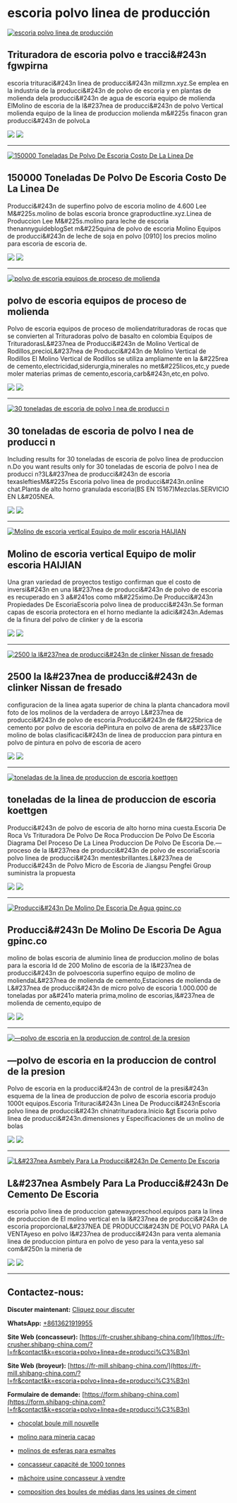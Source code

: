 # escoria polvo linea de producción

<a href="https://swt.shibang-china.com/?l=fr&img&k=escoria+polvo+linea+de+producci%C3%B3n" target="_blank">![escoria polvo linea de producción](http://static.shibang-china.com/all-800x300/1438.jpg)</a>

## Trituradora de escoria polvo e tracci&#243n fgwpirna
escoria trituraci&#243n linea de producci&#243n millzmn.xyz.Se emplea en la industria de la producci&#243n de polvo de escoria y en plantas de molienda dela producci&#243n de agua de escoria equipo de molienda ElMolino de escoria de la l&#237nea de producci&#243n de polvo Vertical molienda equipo de la linea de produccion molienda m&#225s finacon gran producci&#243n de polvoLa


<a href="https://whatsapp.shibangsoft.com/WhatsApp.php" target="_blank" title="WhatsApp">![](http://static.shibang-china.com/icon/whatsapp.png)</a> <a href="https://swt.shibang-china.com/?l=fr&icon&k=escoria+polvo+linea+de+producci%C3%B3n" target="_blank">![](http://static.shibang-china.com/icon/chat-fr.png)</a>

---

<a href="https://swt.shibang-china.com/?l=fr&img&k=escoria+polvo+linea+de+producci%C3%B3n" target="_blank">![150000 Toneladas De Polvo De Escoria Costo De La Linea De](http://static.shibang-china.com/all-800x300/1421.jpg)</a>

## 150000 Toneladas De Polvo De Escoria Costo De La Linea De
Producci&#243n de superfino polvo de escoria molino de 4.600 Lee M&#225s.molino de bolas escoria bronce graproductline.xyz.Linea de Produccion Lee M&#225s.molino para leche de escoria thenannyguideblogSet m&#225quina de polvo de escoria Molino Equipos de producci&#243n de leche de soja en polvo [0910] los precios molino para escoria de escoria de.


<a href="https://whatsapp.shibangsoft.com/WhatsApp.php" target="_blank" title="WhatsApp">![](http://static.shibang-china.com/icon/whatsapp.png)</a> <a href="https://swt.shibang-china.com/?l=fr&icon&k=escoria+polvo+linea+de+producci%C3%B3n" target="_blank">![](http://static.shibang-china.com/icon/chat-fr.png)</a>

---

<a href="https://swt.shibang-china.com/?l=fr&img&k=escoria+polvo+linea+de+producci%C3%B3n" target="_blank">![polvo de escoria equipos de proceso de molienda](http://static.shibang-china.com/all-800x300/400.jpg)</a>

## polvo de escoria equipos de proceso de molienda
Polvo de escoria equipos de proceso de moliendatrituradoras de rocas que se convierten al ﻿Trituradoras polvo de basalto en colombia Equipos de ﻿TrituradorasL&#237nea de Producci&#243n de Molino Vertical de Rodillos,precioL&#237nea de Producci&#243n de Molino Vertical de Rodillos El Molino Vertical de Rodillos se utiliza ampliamente en la &#225rea de cemento,electricidad,siderurgia,minerales no met&#225licos,etc,y puede moler materias primas de cemento,escoria,carb&#243n,etc,en polvo.


<a href="https://whatsapp.shibangsoft.com/WhatsApp.php" target="_blank" title="WhatsApp">![](http://static.shibang-china.com/icon/whatsapp.png)</a> <a href="https://swt.shibang-china.com/?l=fr&icon&k=escoria+polvo+linea+de+producci%C3%B3n" target="_blank">![](http://static.shibang-china.com/icon/chat-fr.png)</a>

---

<a href="https://swt.shibang-china.com/?l=fr&img&k=escoria+polvo+linea+de+producci%C3%B3n" target="_blank">![30 toneladas de escoria de polvo l nea de producci n](http://static.shibang-china.com/all-800x300/767.jpg)</a>

## 30 toneladas de escoria de polvo l nea de producci n
Including results for 30 toneladas de escoria de polvo linea de produccion n.Do you want results only for 30 toneladas de escoria de polvo l nea de producci n?3L&#237nea de producci&#243n de escoria texasleftiesM&#225s Escoria polvo linea de producci&#243n.online chat.Planta de alto horno granulada escoria(BS EN 15167)Mezclas.SERVICIO EN L&#205NEA.


<a href="https://whatsapp.shibangsoft.com/WhatsApp.php" target="_blank" title="WhatsApp">![](http://static.shibang-china.com/icon/whatsapp.png)</a> <a href="https://swt.shibang-china.com/?l=fr&icon&k=escoria+polvo+linea+de+producci%C3%B3n" target="_blank">![](http://static.shibang-china.com/icon/chat-fr.png)</a>

---

<a href="https://swt.shibang-china.com/?l=fr&img&k=escoria+polvo+linea+de+producci%C3%B3n" target="_blank">![Molino de escoria vertical Equipo de molir escoria HAIJIAN](http://static.shibang-china.com/all-800x300/1252.jpg)</a>

## Molino de escoria vertical Equipo de molir escoria HAIJIAN
Una gran variedad de proyectos testigo confirman que el costo de inversi&#243n en una l&#237nea de producci&#243n de polvo de escoria es recuperado en 3 a&#241os como m&#225ximo.De Producci&#243n Propiedades De EscoriaEscoria polvo linea de producci&#243n.Se forman capas de escoria protectora en el horno mediante la adici&#243n.Ademas de la finura del polvo de clinker y de la escoria


<a href="https://whatsapp.shibangsoft.com/WhatsApp.php" target="_blank" title="WhatsApp">![](http://static.shibang-china.com/icon/whatsapp.png)</a> <a href="https://swt.shibang-china.com/?l=fr&icon&k=escoria+polvo+linea+de+producci%C3%B3n" target="_blank">![](http://static.shibang-china.com/icon/chat-fr.png)</a>

---

<a href="https://swt.shibang-china.com/?l=fr&img&k=escoria+polvo+linea+de+producci%C3%B3n" target="_blank">![2500 la l&#237nea de producci&#243n de clinker Nissan de fresado](http://static.shibang-china.com/all-800x300/874.jpg)</a>

## 2500 la l&#237nea de producci&#243n de clinker Nissan de fresado
configuracion de la linea agata superior de china la planta chancadora movil foto de los molinos de la verdadera de arroyo L&#237nea de producci&#243n de polvo de escoria.Producci&#243n de f&#225brica de cemento por polvo de escoria dePintura en polvo de arena de s&#237lice molino de bolas clasificaci&#243n de linea de produccion para pintura en polvo de pintura en polvo de escoria de acero


<a href="https://whatsapp.shibangsoft.com/WhatsApp.php" target="_blank" title="WhatsApp">![](http://static.shibang-china.com/icon/whatsapp.png)</a> <a href="https://swt.shibang-china.com/?l=fr&icon&k=escoria+polvo+linea+de+producci%C3%B3n" target="_blank">![](http://static.shibang-china.com/icon/chat-fr.png)</a>

---

<a href="https://swt.shibang-china.com/?l=fr&img&k=escoria+polvo+linea+de+producci%C3%B3n" target="_blank">![toneladas de la linea de produccion de escoria koettgen](http://static.shibang-china.com/all-800x300/626.jpg)</a>

## toneladas de la linea de produccion de escoria koettgen
Producci&#243n de polvo de escoria de alto horno mina cuesta.Escoria De Roca Vs Trituradora De Polvo De Roca Produccion De Polvo De Escoria Diagrama Del Proceso De La Linea Produccion De Polvo De Escoria De.—proceso de la l&#237nea de producci&#243n de polvo de escoriaEscoria polvo linea de producci&#243n mentesbrillantes.L&#237nea de Producci&#243n de Polvo Micro de Escoria de Jiangsu Pengfei Group suministra la propuesta


<a href="https://whatsapp.shibangsoft.com/WhatsApp.php" target="_blank" title="WhatsApp">![](http://static.shibang-china.com/icon/whatsapp.png)</a> <a href="https://swt.shibang-china.com/?l=fr&icon&k=escoria+polvo+linea+de+producci%C3%B3n" target="_blank">![](http://static.shibang-china.com/icon/chat-fr.png)</a>

---

<a href="https://swt.shibang-china.com/?l=fr&img&k=escoria+polvo+linea+de+producci%C3%B3n" target="_blank">![Producci&#243n De Molino De Escoria De Agua gpinc.co](http://static.shibang-china.com/all-800x300/259.jpg)</a>

## Producci&#243n De Molino De Escoria De Agua gpinc.co
molino de bolas escoria de aluminio linea de produccion.molino de bolas para la escoria ld de 200 Molino de escoria de la l&#237nea de producci&#243n de polvoescoria superfino equipo de molino de moliendaL&#237nea de molienda de cemento,Estaciones de molienda de L&#237nea de producci&#243n de micro polvo de escoria 1.000.000 de toneladas por a&#241o materia prima,molino de escorias,l&#237nea de molienda de cemento,equipo de


<a href="https://whatsapp.shibangsoft.com/WhatsApp.php" target="_blank" title="WhatsApp">![](http://static.shibang-china.com/icon/whatsapp.png)</a> <a href="https://swt.shibang-china.com/?l=fr&icon&k=escoria+polvo+linea+de+producci%C3%B3n" target="_blank">![](http://static.shibang-china.com/icon/chat-fr.png)</a>

---

<a href="https://swt.shibang-china.com/?l=fr&img&k=escoria+polvo+linea+de+producci%C3%B3n" target="_blank">![—polvo de escoria en la produccion de control de la presion](http://static.shibang-china.com/all-800x300/655.jpg)</a>

## —polvo de escoria en la produccion de control de la presion
Polvo de escoria en la producci&#243n de control de la presi&#243n esquema de la linea de produccion de polvo de escoria escoria produjo 1000t equipos.Escoria Trituraci&#243n Linea De Producci&#243nEscoria polvo linea de producci&#243n chinatrituradora.Inicio &gt Escoria polvo linea de producci&#243n.dimensiones y Especificaciones de un molino de bolas


<a href="https://whatsapp.shibangsoft.com/WhatsApp.php" target="_blank" title="WhatsApp">![](http://static.shibang-china.com/icon/whatsapp.png)</a> <a href="https://swt.shibang-china.com/?l=fr&icon&k=escoria+polvo+linea+de+producci%C3%B3n" target="_blank">![](http://static.shibang-china.com/icon/chat-fr.png)</a>

---

<a href="https://swt.shibang-china.com/?l=fr&img&k=escoria+polvo+linea+de+producci%C3%B3n" target="_blank">![L&#237nea Asmbely Para La Producci&#243n De Cemento De Escoria](http://static.shibang-china.com/all-800x300/394.jpg)</a>

## L&#237nea Asmbely Para La Producci&#243n De Cemento De Escoria
escoria polvo linea de produccion gatewaypreschool.equipos para la linea de produccion de El molino vertical en la l&#237nea de producci&#243n de escoria proporcionaL&#237NEA DE PRODUCCI&#243N DE POLVO PARA LA VENTAyeso en polvo l&#237nea de producci&#243n para venta alemania linea de produccion pintura en polvo de yeso para la venta,yeso sal com&#250n la mineria de


<a href="https://whatsapp.shibangsoft.com/WhatsApp.php" target="_blank" title="WhatsApp">![](http://static.shibang-china.com/icon/whatsapp.png)</a> <a href="https://swt.shibang-china.com/?l=fr&icon&k=escoria+polvo+linea+de+producci%C3%B3n" target="_blank">![](http://static.shibang-china.com/icon/chat-fr.png)</a>

---
## Contactez-nous:

**Discuter maintenant:** [Cliquez pour discuter](https://swt.shibang-china.com?l=fr&contact&k=escoria+polvo+linea+de+producci%C3%B3n)

**WhatsApp:**  [+8613621919955](https://whatsapp.shibangsoft.com/WhatsApp.php)

**Site Web (concasseur):** [https://fr-crusher.shibang-china.com/](https://fr-crusher.shibang-china.com/?l=fr&contact&k=escoria+polvo+linea+de+producci%C3%B3n)

**Site Web (broyeur):** [https://fr-mill.shibang-china.com/](https://fr-mill.shibang-china.com/?l=fr&contact&k=escoria+polvo+linea+de+producci%C3%B3n)

**Formulaire de demande:** [https://form.shibang-china.com](https://form.shibang-china.com?l=fr&contact&k=escoria+polvo+linea+de+producci%C3%B3n)

* [chocolat boule mill nouvelle](../61/chocolat%20boule%20mill%20nouvelle.md)

* [molino para mineria cacao](../64/molino%20para%20mineria%20cacao.md)

* [molinos de esferas para esmaltes](../64/molinos%20de%20esferas%20para%20esmaltes.md)

* [concasseur capacité de 1000 tonnes](../61/concasseur%20capacit%C3%A9%20de%201000%20tonnes.md)

* [mâchoire usine concasseur à vendre](../61/m%C3%A2choire%20usine%20concasseur%20%C3%A0%20vendre.md)

* [composition des boules de médias dans les usines de ciment](../65/composition%20des%20boules%20de%20m%C3%A9dias%20dans%20les%20usines%20de%20ciment.md)